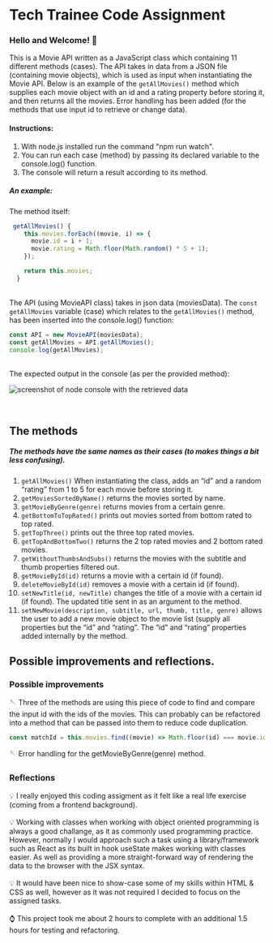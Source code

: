 # Tech Trainee Code Assignment

### Hello and Welcome! :slightly_smiling_face:

This is a Movie API written as a JavaScript class which containing 11 different methods (cases). The API takes in data from a JSON file (containing movie objects), which is used as input when instantiating the Movie API. Below is an example of the `getAllMovies()` method which supplies each movie object with an id and a rating property before storing it, and then returns all the movies. Error handling has been added (for the methods that use input id to retrieve or change data).

#### Instructions: 

1) With node.js installed run the command "npm run watch". 
2) You can run each case (method) by passing its declared variable to the console.log() function. </br>
3) The console will return a result according to its method.</br>

##### An example: 
The method itself:</br>

```javascript
 getAllMovies() {
    this.movies.forEach((movie, i) => {
      movie.id = i + 1;
      movie.rating = Math.floor(Math.random() * 5 + 1);
    });

    return this.movies;
  }
``` 

</br>The API (using MovieAPI class) takes in json data (moviesData).  The `const getAllMovies` variable (case) which relates to the `getAllMovies()` method, has been inserted into the console.log() function:  </br>

```javascript
const API = new MovieAPI(moviesData);
const getAllMovies = API.getAllMovies();
console.log(getAllMovies);
```

</br>The expected output in the console (as per the provided method):</br>

![screenshot of node console with the retrieved data](https://cdn.glitch.global/8f88fd75-5f31-4389-9519-d822812032f3/Sk%C3%A4rmklipp.PNG?v=1652185141766)

</br>

## The methods 
##### The methods have the same names as their cases (to makes things a bit less confusing).

1. `getAllMovies()` When instantiating the class, adds an “id” and a random “rating” from 1 to 5 for each movie before storing it.
2. `getMoviesSortedByName()` returns the movies sorted by name.
3. `getMovieByGenre(genre)` returns movies from a certain genre.
4. `getBottomToTopRated()` prints out movies sorted from bottom rated to top rated.
5. `getTopThree()` prints out the three top rated movies.
6. `getTopAndBottomTwo()` returns the 2 top rated movies and 2 bottom rated movies.
7. `getWithoutThumbsAndSubs()` returns the movies with the subtitle and thumb properties filtered out.
8. `getMovieById(id)` returns a movie with a certain id (if found).
9. `deleteMovieById(id)` removes a movie with a certain id (if found).
10. `setNewTitle(id, newTitle)` changes the title of a movie with a certain id (if found). The updated title sent in as an argument to the method.
11. `setNewMovie(description, subtitle, url, thumb, title, genre)` allows the user to add a new movie object to the movie list (supply all properties but the “id” and “rating”. The “id” and “rating” properties added internally by the method.

## Possible improvements and reflections.

### Possible improvements

:sewing_needle: Three of the methods are using this piece of code to find and compare the input id with the ids of the movies. This can probably can be refactored into a method that can be passed into them to reduce code duplication.
 ```javascript
const matchId = this.movies.find((movie) => Math.floor(id) === movie.id);
```
 
:sewing_needle: Error handling for the getMovieByGenre(genre) method. 

### Reflections
:bulb: I really enjoyed this coding assigment as it felt like a real life exercise (coming from a frontend background).</br>  
:bulb: Working with classes when working with object oriented programming is always a good challange, as it as commonly used programming practice. However, normally I would approach such a task using a library/framework such as React as its built in hook useState makes working with classes easier. As well as providing a more straight-forward way of rendering the data to the browser with the JSX syntax.</br>  
:bulb: It would have been nice to show-case some of my skills within HTML & CSS as well, however as it was not required I decided to focus on the assigned tasks.</br></br> 
:watch: This project took me about 2 hours to complete with an additional 1.5 hours for testing and refactoring. 
